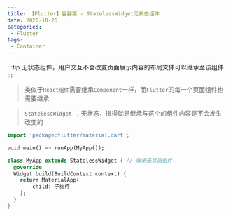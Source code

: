 ```yaml
---
title: 【Flutter】容器篇 - StatelessWidget无状态组件
date: 2020-10-25
categories:
 - Flutter
tags:
 - Container
---
```


:::tip
无状态组件，用户交互不会改变页面展示内容的布局文件可以继承至该组件
:::

<!-- more -->

> 类似于`React组件`需要继承`Component`一样，而`Flutter`的每一个页面组件也需要继承

> `StatelessWidget `：无状态，指得就是继承与这个的组件内容是不会发生改变的

```dart
import 'package:flutter/material.dart';

void main() => runApp(MyApp());

class MyApp extends StatelessWidget { // 继承无状态组件
  @override
  Widget build(BuildContext context) {
    return MaterialApp(
        child: 子组件
    );
  }
}
```

